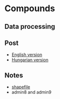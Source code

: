 # Compounds

## Data processing

## Post
+ [English version]()
+ [Hungarian version](https://crowintelligence.org/hu/2020/04/20/a-haza-minden-elott/)

## Notes
+ [shapefile](https://data2.openstreetmap.hu/hatarok/index.php?admin=8)
+ admin8 and admin9
